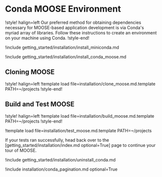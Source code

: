 # Conda MOOSE Environment

!style! halign=left
Our preferred method for obtaining dependencies necessary for MOOSE-based
application development is via Conda's myriad array of libraries. Follow these
instructions to create an environment on your machine using Conda.
!style-end!

!include getting_started/installation/install_miniconda.md

!include getting_started/installation/install_conda_moose.md

## Cloning MOOSE

!style! halign=left
!template load file=installation/clone_moose.md.template PATH=~/projects
!style-end!

## Build and Test MOOSE

!style! halign=left
!template load file=installation/build_moose.md.template PATH=~/projects
!style-end!

!template load file=installation/test_moose.md.template PATH=~/projects

If your tests ran successfully, head back over to the
[getting_started/installation/index.md optional=True] page to continue your tour of MOOSE.

!include getting_started/installation/uninstall_conda.md

!include installation/conda_pagination.md optional=True
